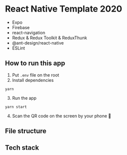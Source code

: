 # React Native Template 2020

- Expo
- Firebase
- react-navigation
- Redux & Redux Toolkit & ReduxThunk
- @ant-design/react-native
- ESLint

## How to run this app

1. Put `.env` file on the root
2. Install dependencies

```
yarn
```

3. Run the app

```
yarn start
```

4. Scan the QR code on the screen by your phone :tada:

## File structure

## Tech stack


